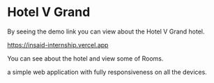 # Hotel V Grand

By seeing the demo link you can view about the Hotel V Grand hotel.

<a href="https://insaid-internship.vercel.app">https://insaid-internship.vercel.app</a>

You can see about the hotel and view some of Rooms.

a simple web application with fully responsiveness on all the devices.


